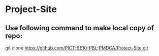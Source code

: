 # Project-Site

## Use following command to make local copy of repo:
git clone https://github.com/PICT-SE10-PBL-PMDCA/Project-Site.git

